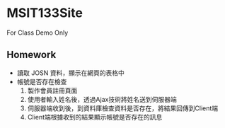 # MSIT133Site
For Class Demo Only

## Homework
- 讀取 JOSN 資料，顯示在網頁的表格中
- 帳號是否存在檢查
   1. 製作會員註冊頁面
   2. 使用者輸入姓名後，透過Ajax技術將姓名送到伺服器端
   3. 伺服器端收到後，到資料庫檢查資料是否存在，將結果回傳到Client端
   4. Client端根據收到的結果顯示帳號是否存在的訊息
